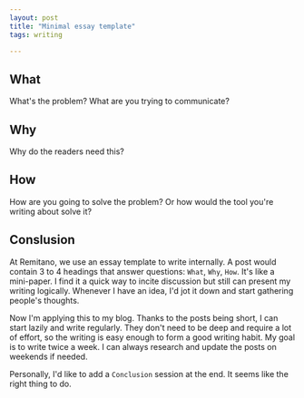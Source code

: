 ```yaml
---
layout: post
title: "Minimal essay template"
tags: writing

---
```


## What

What's the problem? What are you trying to communicate?

## Why

Why do the readers need this?

## How

How are you going to solve the problem? Or how would the tool you're writing about solve it?

## Conslusion

At Remitano, we use an essay template to write internally. A post would contain 3 to 4 headings that answer questions: `What`, `Why`, `How`. It's like a mini-paper. I find it a quick way to incite discussion but still can present my writing logically. Whenever I have an idea, I'd jot it down and start gathering people's thoughts.

Now I'm applying this to my blog. Thanks to the posts being short, I can start lazily and write regularly. They don't need to be deep and require a lot of effort, so the writing is easy enough to form a good writing habit. My goal is to write twice a week. I can always research and update the posts on weekends if needed.

Personally, I'd like to add a `Conclusion` session at the end. It seems like the right thing to do.

